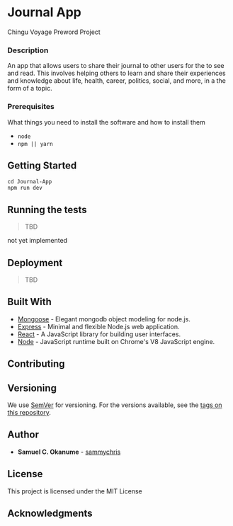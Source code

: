 # Journal App


Chingu Voyage Preword Project

### Description
An app that allows users to share their journal to other users for the to see and read. This involves helping others to learn and share their experiences and knowledge about life, health, career, politics, social, and more, in a the form of a topic.

### Prerequisites

What things you need to install the software and how to install them

-   `node`
-   `npm || yarn`

## Getting Started

```shell
cd Journal-App
npm run dev
```

## Running the tests

> TBD

 not yet implemented

## Deployment

> TBD

## Built With

-   [Mongoose](https://mongoosejs.com/) - Elegant mongodb object modeling for node.js.
-   [Express](https://expressjs.com/) - Minimal and flexible Node.js web application.
-   [React](https://reactjs.org/) - A JavaScript library for building user interfaces.
-   [Node](https://nodejs.org/en/) - JavaScript runtime built on Chrome's V8 JavaScript engine.

## Contributing

## Versioning

We use [SemVer](http://semver.org/) for versioning. For the versions available, see the [tags on this repository](https://github.com/your/project/tags).

## Author
-   **Samuel C. Okanume** - [sammychris](https://github.com/sammychris)


## License

This project is licensed under the MIT License

## Acknowledgments

